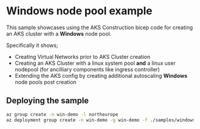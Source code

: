 # Windows node pool example

This sample showcases using the AKS Construction bicep code for creating an AKS cluster with a **Windows** node pool.

Specifically it shows;

- Creating Virtual Networks prior to AKS Cluster creation
- Creating an AKS Cluster with a linux system pool **and** a linux user nodepool (for ancilliary components like ingress controller)
- Extending the AKS config by creating additional autoscaling **Windows** node pools post creation

## Deploying the sample

```bash
az group create -n win-demo -l northeurope
az deployment group create -n win-demo -g win-demo -f ./samples/windows/main.bicep
```
